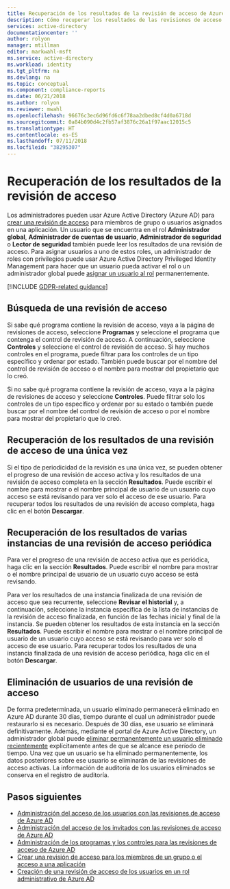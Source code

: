 ```yaml
---
title: Recuperación de los resultados de la revisión de acceso de Azure AD | Microsoft Docs
description: Cómo recuperar los resultados de las revisiones de acceso de Azure Active Directory.
services: active-directory
documentationcenter: ''
author: rolyon
manager: mtillman
editor: markwahl-msft
ms.service: active-directory
ms.workload: identity
ms.tgt_pltfrm: na
ms.devlang: na
ms.topic: conceptual
ms.component: compliance-reports
ms.date: 06/21/2018
ms.author: rolyon
ms.reviewer: mwahl
ms.openlocfilehash: 96676c3ec6d96fd6c6f78aa2dbed8cf4d0a6718d
ms.sourcegitcommit: 0a84b090d4c2fb57af3876c26a1f97aac12015c5
ms.translationtype: HT
ms.contentlocale: es-ES
ms.lasthandoff: 07/11/2018
ms.locfileid: "38295307"
---
```

# <a name="retrieve-access-review-results"></a>Recuperación de los resultados de la revisión de acceso

Los administradores pueden usar Azure Active Directory (Azure AD) para [crear una revisión de acceso](active-directory-azure-ad-controls-create-access-review.md) para miembros de grupo o usuarios asignados en una aplicación.  Un usuario que se encuentra en el rol **Administrador global**, **Administrador de cuentas de usuario**, **Administrador de seguridad** o **Lector de seguridad** también puede leer los resultados de una revisión de acceso.  Para asignar usuarios a uno de estos roles, un administrador de roles con privilegios puede usar Azure Active Directory Privileged Identity Management para hacer que un usuario pueda activar el rol o un administrador global puede [asignar un usuario al rol](fundamentals/active-directory-users-assign-role-azure-portal.md) permanentemente.

[!INCLUDE [GDPR-related guidance](../../includes/gdpr-intro-sentence.md)]

## <a name="locating-an-access-review"></a>Búsqueda de una revisión de acceso

Si sabe qué programa contiene la revisión de acceso, vaya a la página de revisiones de acceso, seleccione **Programas** y seleccione el programa que contenga el control de revisión de acceso.  A continuación, seleccione **Controles** y seleccione el control de revisión de acceso. Si hay muchos controles en el programa, puede filtrar para los controles de un tipo específico y ordenar por estado. También puede buscar por el nombre del control de revisión de acceso o el nombre para mostrar del propietario que lo creó. 

Si no sabe qué programa contiene la revisión de acceso, vaya a la página de revisiones de acceso y seleccione **Controles**.  Puede filtrar solo los controles de un tipo específico y ordenar por su estado o también puede buscar por el nombre del control de revisión de acceso o por el nombre para mostrar del propietario que lo creó. 

## <a name="retrieving-the-results-for-a-one-time-access-review"></a>Recuperación de los resultados de una revisión de acceso de una única vez

Si el tipo de periodicidad de la revisión es una única vez, se pueden obtener el progreso de una revisión de acceso activa y los resultados de una revisión de acceso completa en la sección **Resultados**.  Puede escribir el nombre para mostrar o el nombre principal de usuario de un usuario cuyo acceso se está revisando para ver solo el acceso de ese usuario.  Para recuperar todos los resultados de una revisión de acceso completa, haga clic en el botón **Descargar**.

## <a name="retrieving-the-results-for-multiple-instances-of-a-recurring-access-review"></a>Recuperación de los resultados de varias instancias de una revisión de acceso periódica

Para ver el progreso de una revisión de acceso activa que es periódica, haga clic en la sección **Resultados**.  Puede escribir el nombre para mostrar o el nombre principal de usuario de un usuario cuyo acceso se está revisando.

Para ver los resultados de una instancia finalizada de una revisión de acceso que sea recurrente, seleccione **Revisar el historial** y, a continuación, seleccione la instancia específica de la lista de instancias de la revisión de acceso finalizada, en función de las fechas inicial y final de la instancia.   Se pueden obtener los resultados de esta instancia en la sección **Resultados**.  Puede escribir el nombre para mostrar o el nombre principal de usuario de un usuario cuyo acceso se está revisando para ver solo el acceso de ese usuario.  Para recuperar todos los resultados de una instancia finalizada de una revisión de acceso periódica, haga clic en el botón **Descargar**.


## <a name="removing-users-from-an-access-review"></a>Eliminación de usuarios de una revisión de acceso

De forma predeterminada, un usuario eliminado permanecerá eliminado en Azure AD durante 30 días, tiempo durante el cual un administrador puede restaurarlo si es necesario.  Después de 30 días, ese usuario se eliminará definitivamente.  Además, mediante el portal de Azure Active Directory, un administrador global puede [eliminar permanentemente un usuario eliminado recientemente](fundamentals/active-directory-users-restore.md) explícitamente antes de que se alcance ese período de tiempo.  Una vez que un usuario se ha eliminado permanentemente, los datos posteriores sobre ese usuario se eliminarán de las revisiones de acceso activas.  La información de auditoría de los usuarios eliminados se conserva en el registro de auditoría.

## <a name="next-steps"></a>Pasos siguientes

- [Administración del acceso de los usuarios con las revisiones de acceso de Azure AD](active-directory-azure-ad-controls-manage-user-access-with-access-reviews.md)
- [Administración del acceso de los invitados con las revisiones de acceso de Azure AD](active-directory-azure-ad-controls-manage-guest-access-with-access-reviews.md)
- [Administración de los programas y los controles para las revisiones de acceso de Azure AD](active-directory-azure-ad-controls-manage-programs-controls.md)
- [Crear una revisión de acceso para los miembros de un grupo o el acceso a una aplicación](active-directory-azure-ad-controls-create-access-review.md)
- [Creación de una revisión de acceso de los usuarios en un rol administrativo de Azure AD](privileged-identity-management/pim-how-to-start-security-review.md)


